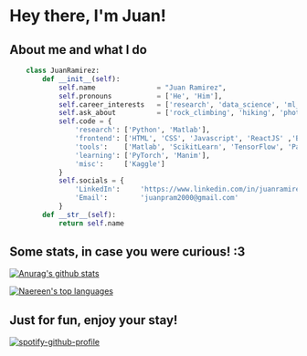 # Hey there, I'm Juan!
## About me and what I do
```python
	class JuanRamirez:
    	def __init__(self): 
        	self.name 				= "Juan Ramirez",
    		self.pronouns 			= ['He', 'Him'],
        	self.career_interests 	= ['research', 'data_science', 'ml_engineer', 'teaching', 'mentoring', 'frontend_engineer'],
        	self.ask_about 			= ['rock_climbing', 'hiking', 'photography', 'filmmaking', 'sudoku'],
            self.code = {
            	'research':	['Python', 'Matlab'],
                'frontend': ['HTML', 'CSS', 'Javascript', 'ReactJS' ,'Bootstrap', 'TailwindCSS'],
                'tools':	['Matlab', 'ScikitLearn', 'TensorFlow', 'Pandas', 'MatPlotLib', 'Seaborn', 'Jupyter notebook', 'GIT', 'Github'],
                'learning':	['PyTorch', 'Manim'],
                'misc': 	['Kaggle']
            }
            self.socials = {
            	'LinkedIn':		'https://www.linkedin.com/in/juanramirez2000/',
                'Email':		'juanpram2000@gmail.com'
            }
       	def __str__(self):
        	return self.name
```
## Some stats, in case you were curious! :3
[![Anurag's github stats](https://github-readme-stats.vercel.app/api?username=JuanRamirez2000&theme=blue-green)](https://github.com/anuraghazra/github-readme-stats)

[![Naereen's top languages](https://github-readme-stats.vercel.app/api/top-langs/?username=JuanRamirez2000&theme=blue-green)](https://github.com/anuraghazra/github-readme-stats)

## Just for fun, enjoy your stay!

[![spotify-github-profile](https://spotify-github-profile.vercel.app/api/view?uid=12139070956&cover_image=true&theme=default)](https://github.com/kittinan/spotify-github-profile)